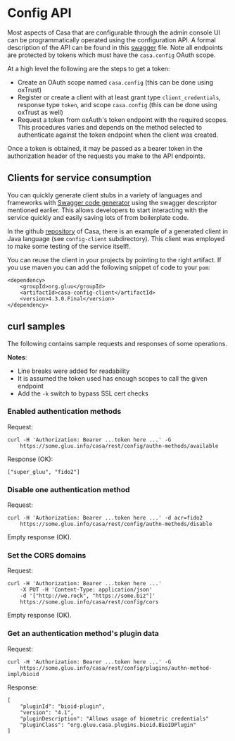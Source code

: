 # Config API

Most aspects of Casa that are configurable through the admin console UI can be programmatically operated using the configuration API. A formal description of the API can be found in this [swagger](https://raw.githubusercontent.com/GluuFederation/casa/version_4.3.0/app/src/main/webapp/admin-api.yaml) file. Note all endpoints are protected by tokens which must have the `casa.config` OAuth scope.

At a high level the following are the steps to get a token:

- Create an OAuth scope named `casa.config` (this can be done using oxTrust)
- Register or create a client with at least grant type `client_credentials`, response type `token`, and scope `casa.config` (this can be done using oxTrust as well)
- Request a token from oxAuth's token endpoint with the required scopes. This procedures varies and depends on the method selected to authenticate against the token endpoint when the client was created.

Once a token is obtained, it may be passed as a bearer token in the authorization header of the requests you make to the API endpoints.

## Clients for service consumption

You can quickly generate client stubs in a variety of languages and frameworks with [Swagger code generator](https://swagger.io/tools/swagger-codegen) using the swagger descriptor mentioned earlier. This allows developers to start interacting with the service quickly and easily saving lots of from boilerplate code.

In the github [repository](https://github.com/GluuFederation/casa/) of Casa, there is an example of a generated client in Java language (see `config-client` subdirectory). This client was employed to make some testing of the service itself!. 

You can reuse the client in your projects by pointing to the right artifact. If you use maven you can add the following snippet of code to your `pom`:

```
<dependency>
	<groupId>org.gluu</groupId>
	<artifactId>casa-config-client</artifactId>
	<version>4.3.0.Final</version>
</dependency>
```

## curl samples

The following contains sample requests and responses of some operations. 

**Notes**:

- Line breaks were added for readability
- It is assumed the token used has enough scopes to call the given endpoint
- Add the `-k` switch to bypass SSL cert checks

### Enabled authentication methods

Request:

```
curl -H 'Authorization: Bearer ...token here ...' -G 
    https://some.gluu.info/casa/rest/config/authn-methods/available
```

Response (OK):

```
["super_gluu", "fido2"]
```

### Disable one authentication method

Request:

```
curl -H 'Authorization: Bearer ...token here ...' -d acr=fido2 
    https://some.gluu.info/casa/rest/config/authn-methods/disable
```

Empty response (OK).

### Set the CORS domains

Request:

```
curl -H 'Authorization: Bearer ...token here ...'
    -X PUT -H 'Content-Type: application/json'
    -d '["http://we.rock", "https://some.biz"]' 
    https://some.gluu.info/casa/rest/config/cors
```

Empty response (OK).

### Get an authentication method's plugin data

Request:

```
curl -H 'Authorization: Bearer ...token here ...' -G
    https://some.gluu.info/casa/rest/config/plugins/authn-method-impl/bioid
```

Response:

```
[
    "pluginId": "bioid-plugin",
    "version": "4.1",
    "pluginDescription": "Allows usage of biometric credentials"
    "pluginClass": "org.gluu.casa.plugins.bioid.BioIDPlugin"
]
```
